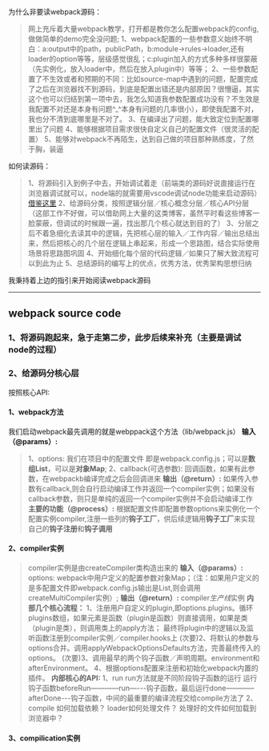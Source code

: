 为什么非要读webpack源码：
> 网上充斥着大量webpack教学，打开都是教你怎么配置webpack的config,做做简单的demo完全没问题;
> 1、webpack配置的一些参数意义始终不明白：a:output中的path，publicPath，b:module->rules->loader,还有loader的option等等，层级感觉很乱；c:plugin加入的方式多种多样很蒙蔽（先实例化，放入loader中，然后在放入plugin中）等等；
> 2、一些参数配置了不生效或者和预期的不同：比如source-map中遇到的问题，配置完成了之后在浏览器找不到源码，到底是配置出错还是内部原因？很懵逼，其实这个也可以归结到第一项中去，我怎么知道我参数配置成功没有？不生效是我配置不对还是本身有问题^_^本身有问题的几率很小），即使我配置不对，我也分不清到底哪里是不对了。
> 3、在编译出了问题，能大致定位到配置哪里出了问题
> 4、能够根据项目需求很快自定义自己的配置文件（很灵活的配置）
> 5、能够对webpack不再陌生，达到自己做的项目那种熟练度，了然于胸，装逼

如何读源码：
> 1、将源码引入到例子中去，开始调试着走（前端类的源码好说直接运行在浏览器调试就可以，node端的就需要用vscode调试node功能来启动源码）[借鉴这里]("https://juejin.im/post/5dc01199f265da4d12067ebe")
> 2、给源码分类，按照逻辑分层／核心概念分层／核心API分层（这部工作不好做，可以借助网上大量的这类博客，虽然平时看这些博客一脸蒙蔽，但调试的时候跟一遍，找出那几个核心就达到目的了）
> 3、分层之后不着急细化去读其中的逻辑，先把核心层的输入／工作内容／输出总结出来，然后把核心的几个层在逻辑上串起来，形成一个思路图，结合实际使用场景将思路图巩固
> 4、开始细化每个层的代码逻辑／如果只了解大致流程可以到此为止
> 5、总结源码的编写上的优点，优秀方法，优秀架构思想归纳

我秉持着上边的指引来开始阅读webpack源码

---


## webpack source code
### 1、将源码跑起来，急于走第二步，此步后续来补充（主要是调试node的过程）

### 2、给源码分核心层
按照核心API:
#### 1、webpack方法
 我们启动webpack最先调用的就是webppack这个方法（lib/webpack.js）
 **输入（@params）:**
 > 1、options: 我们在项目中的配置文件 即是webpack.config.js；可以是**数组List**，可以是**对象Map**;
 > 2、callback(可选参数): 回调函数，如果有此参数，在webpackb编译完成之后会回调进来
 **输出（@return）:**
 > 如果传入参数有callback,则会自行启动编译工作并返回一个compiler实例；如果没有callback参数，则只是单纯的返回一个compiler实例并不会启动编译工作
 **主要的功能（@process）:**
 > 根据配置文件即配置参数options来实例化一个配置实例compiler,注册一些列的**钩子工厂**，供后续逻辑用**钩子工厂**来实现自己的**钩子注册**和**钩子调用**
#### 2、compiler实例
> compiler实例是由createCompiler类构造出来的
**输入（@params）:**
> options: webpack中用户定义的配置参数对象Map；（注：如果用户定义的是多配置文件即webpack.config.js输出是List,则会调用createMultiCompiler实例）;
**输出（@return）:**
> compiler*生产线*实例
**内部几个核心流程：**
> 1、注册用户自定义的plugin,即options.plugins。循环plugins数组，如果元素是函数（plugin是函数）则直接调用，如果是类（plugin是类），则调用类上的apply方法；
> 最终将plugin中的逻辑以及监听函数注册到compiler实例／compiler.hooks上
> (次要)2、将默认的参数与options合并。调用applyWebpackOptionsDefaults方法，完善最终传入的options。
> (次要)3、调用最早的两个钩子函数／声明周期。environment和afterEnvironment。
> 4、根据options配置来注册和初始化webpack内置的插件。
**内部核心的API:**
1、run
> run方法就是不同阶段钩子函数的运行
> 运行钩子函数beforeRun————run—---钩子函数，最后运行done————afterDone---钩子函数，中间的最重要的编译流程交给compile方法了
2、compile
> 如何加载依赖？
> loader如何处理文件？
> 处理好的文件如何加载到浏览器中？
#### 3、compilication实例
